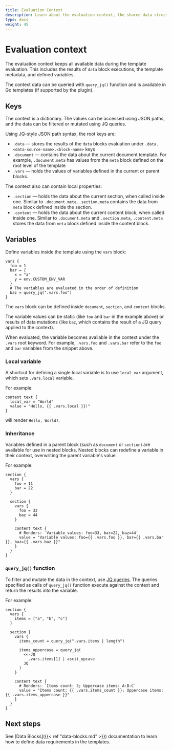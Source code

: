 ```yaml
---
title: Evaluation Context
description: Learn about the evaluation context, the shared data structure that holds data available for the blocks the Fabric configuration language files.
type: docs
weight: 45
---
```


# Evaluation context

The evaluation context keeps all available data during the template evaluation. This includes the
results of `data` block executions, the template metadata, and defined variables.

The context data can be queried with `query_jq()` function and is available in Go templates (if
supported by the plugin).

## Keys

The context is a dictionary. The values can be accessed using JSON paths, and the data can be
filtered or mutated using JQ queries.

Using JQ-style JSON path syntax, the root keys are:

- `.data` — stores the results of the `data` blocks evaluation under
  `.data.<data-source-name>.<block-name>` keys
- `.document` — contains the data about the current document template. For example, `.document.meta`
  has values from the `meta` block defined on the root level of the template
- `.vars` — holds the values of variables defined in the current or parent blocks.

The context also can contain local properties:
- `.section` — holds the data about the current section, when called inside one. Similar to
  `.document.meta`, `.section.meta` contains the data from `meta` block defined inside the section.
- `.content` — holds the data about the current content block, when called inside one. Similar to
  `.document.meta` and `.section.meta`, `.content.meta` stores the data from `meta` block defined
  inside the content block.

## Variables

Define variables inside the template using the `vars` block:

```hcl
vars {
  foo = 1
  bar = {
    x = "a"
    y = env.CUSTOM_ENV_VAR
  }
  # The variables are evaluated in the order of definition
  baz = query_jq(".vars.foo")
}
```

The `vars` block can be defined inside `document`, `section`, and `content` blocks.

The variable values can be static (like `foo` and `bar` in the example above) or results of data mutations
(like `baz`, which contains the result of a JQ query applied to the context).

When evaluated, the variable becomes available in the context under the `.vars` root keyword.
For example, `.vars.foo` and `.vars.bar` refer to the `foo` and `bar` variables from the snippet
above.

### Local variable

A shortcut for defining a single local variable is to use `local_var` argument, which sets
`.vars.local` variable.

For example:

```hcl
content text {
  local_var = "World"
  value = "Hello, {{ .vars.local }}!"
}
```

will render `Hello, World!`.

### Inheritance

Variables defined in a parent block (such as `document` or `section`) are available for use in nested
blocks. Nested blocks can redefine a variable in their context, overwriting the parent variable's
value.

For example:

```hcl
section {
  vars {
    foo = 11
    bar = 22
  }

  section {
    vars {
      foo = 33
      baz = 44
    }

    content text {
      # Renders: `Variable values: foo=33, bar=22, baz=44`
      value = "Variable values: foo={{ .vars.foo }}, bar={{ .vars.bar }}, baz={{ .vars.baz }}"
    }
  }
}
```

### `query_jq()` function

To filter and mutate the data in the context, use [JQ queries](https://jqlang.github.io/jq/manual/). The queries specified as calls of `query_jq()` function execute against the context and return the results into the variable.

For example:

```hcl
section {
  vars {
    items = ["a", "b", "c"]
  }

  section {
    vars {
      items_count = query_jq(".vars.items | length")

      items_uppercase = query_jq(
        <<-JQ
          .vars.items[1] | ascii_upcase
        JQ
      )
    }

    content text {
      # Renders: `Items count: 3; Uppercase items: A:B:C`
      value = "Items count: {{ .vars.items_count }}; Uppercase items: {{ .vars.items_uppercase }}"
    }
  }
}
```

## Next steps

See [Data Blocks]({{< ref "data-blocks.md" >}}) documentation to learn how to define data requirements in the templates.
